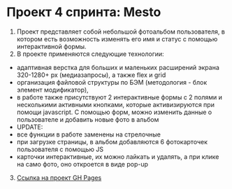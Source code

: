 # Проект 4 спринта: Mesto
1. Проект представляет собой небольшой фотоальбом пользователя, в котором есть возможность изменять его имя и статус с помощью интерактивной формы.
2. В проекте применяются следующие технологии:
* адаптивная верстка для больших и маленьких расширений экрана 320-1280+ px (медиазапросы), а также flex и grid
* организация файловой структуры по БЭМ (методология - блок элемент модификатор),
* в работе также присутствуют 2 интерактивные формы с 2 полями и несколькими активными кнопками, которые активизируются при помощи javascript. С помощью форм, можно изменить данные о пользователе и добавить новые фото в альбом
* UPDATE:
* все функции в работе заменены на стрелочные
* при загрузке страницы, в альбом добавляются 6 фотокарточек пользователя с помощью JS
* карточки интерактивные, их можно лайкать и удалять, а при клике на само фото, оно откроется в виде pop-up

3. [Ссылка на проект GH Pages](https://mariya-pozdnyakova.github.io/mesto/)
